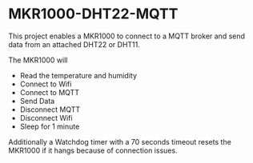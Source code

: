 # MKR1000-DHT22-MQTT

This project enables a MKR1000 to connect to a MQTT broker and send data from an attached DHT22 or DHT11.

The MKR1000 will
- Read the temperature and humidity
- Connect to Wifi
- Connect to MQTT
- Send Data
- Disconnect MQTT
- Disconnect Wifi
- Sleep for 1 minute

Additionally a Watchdog timer with a 70 seconds timeout resets the MKR1000 if it hangs because of connection issues.
